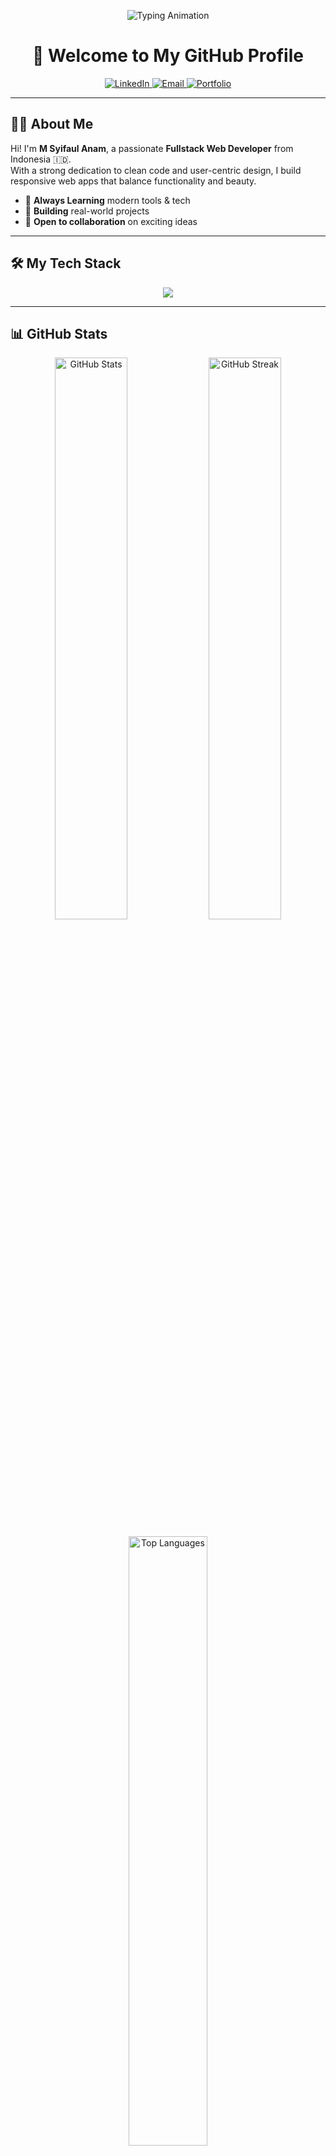 <!-- Animated Intro -->
<p align="center">
  <img src="https://readme-typing-svg.demolab.com?font=Fira+Code&pause=1000&color=00FFD5&center=true&vCenter=true&width=480&lines=Hi%2C+I'm+M+Syifaul+Anam!;Fullstack+Web+Developer;Clean+Code+Enthusiast;Open+Source+Contributor;Always+Learning+New+Things" alt="Typing Animation" />
</p>

<h1 align="center">👋 Welcome to My GitHub Profile</h1>

<p align="center">
  <a href="https://www.linkedin.com/in/faulnam/" target="_blank">
    <img alt="LinkedIn" src="https://img.shields.io/badge/LinkedIn-0A66C2?style=for-the-badge&logo=linkedin&logoColor=white" />
  </a>
  <a href="mailto:syifakul.anm@gmail.com">
    <img alt="Email" src="https://img.shields.io/badge/Gmail-D14836?style=for-the-badge&logo=gmail&logoColor=white" />
  </a>
  <a href="https://web-poertofolio.vercel.app/">
    <img alt="Portfolio" src="https://img.shields.io/badge/Portfolio-000000?style=for-the-badge&logo=github&logoColor=white" />
  </a>
</p>

---

## 🧑‍💻 About Me

Hi! I'm **M Syifaul Anam**, a passionate **Fullstack Web Developer** from Indonesia 🇮🇩.  
With a strong dedication to clean code and user-centric design, I build responsive web apps that balance functionality and beauty.

- 🧠 **Always Learning** modern tools & tech
- 🔧 **Building** real-world projects
- 💬 **Open to collaboration** on exciting ideas

---

## 🛠️ My Tech Stack

<p align="center">
  <img src="https://skillicons.dev/icons?i=html,css,js,react,tailwind,php,nodejs,express,mysql,mongodb,figma,github,vscode" />
</p>

---

## 📊 GitHub Stats

<p align="center"> <img src="https://github-readme-stats.vercel.app/api?username=faulnam&show_icons=true&theme=tokyonight&border_radius=10&hide_border=true&include_all_commits=true&count_private=true" width="48%" alt="GitHub Stats" /> <img src="https://github-readme-streak-stats.herokuapp.com?user=faulnam&theme=tokyonight&hide_border=true&border_radius=10&date_format=M%20j%5B%2C%20Y%5D" width="48%" alt="GitHub Streak" /> </p> <p align="center"> <img src="https://github-readme-stats.vercel.app/api/top-langs/?username=faulnam&layout=compact&theme=tokyonight&hide_border=true&border_radius=10" width="50%" alt="Top Languages" /> </p>

---

## 🚀 Highlight Projects

<p align="center">
  <img src="https://capsule-render.vercel.app/api?type=rect&color=00bfff&height=2" />
</p>

<div align="center">

<table>
<tr>
  <td colspan="2" align="center">
    <a href="https://byon-combat.vercel.app/" target="_blank">
      <img src="https://img.shields.io/badge/🕹️%20Byon%20Combat%20-%20COMING%20SOON%20🚀-00FFD5?style=for-the-badge&logo=vercel&logoColor=black" alt="Byon Combat Banner" />
    </a>
    <a href="https://profile-desa-six.vercel.app/" target="_blank">
      <img src="https://img.shields.io/badge/🕹️%20Profile%20Desa%20-%20COMING%20SOON%20🚀-00FFD5?style=for-the-badge&logo=vercel&logoColor=black" alt="Profile Desa Banner" />
    </a>
    <br/><br/>
    <sub style="color: #c9d1d9;">Proyek interaktif berbasis web dengan fitur permainan, UI dinamis, dan performa ringan.</sub>
    <br/>
    <sub><a href="https://byon-combat.vercel.app/" target="_blank" style="color: #00FFD5; text-decoration: none;"><strong>👉 Klik di sini untuk lihat proyeknya (BYON COMBAT)</strong></a></sub>
    <br/><br/>
    <sub><a href="https://profile-desa-six.vercel.app/" target="_blank" style="color: #00FFD5; text-decoration: none;"><strong>👉 Klik di sini untuk lihat proyeknya (PROFILE DESA)</strong></a></sub>
    <br/><br/>
    <img src="https://capsule-render.vercel.app/api?type=rect&color=00FFD5&height=2&width=80%" alt="separator" />
  </td>
</tr>


  <tr>
    <td width="400">
      <a href="https://github.com/faulnam/astro-ecommerce" target="_blank">
        <img src="https://github-readme-stats.vercel.app/api/pin/?username=faulnam&repo=astro-ecommerce&theme=tokyonight" />
      </a>
      <br/>
      <b>🛍️ Astro E-Commerce</b><br/>
      <sub>Toko online modern dengan Astro + TailwindCSS.</sub>
    </td>
    <td width="400">
      <a href="https://faulnam.github.io/material-kit/" target="_blank">
        <img src="https://github-readme-stats.vercel.app/api/pin/?username=faulnam&repo=material-kit&theme=tokyonight" />
      </a>
      <br/>
      <b>🎨 Material Kit</b><br/>
      <sub>UI Kit berbasis Material Design untuk desain responsif & elegan.</sub>
    </td>
  </tr>

  <tr>
    <td>
      <a href="https://github.com/faulnam/notus-react" target="_blank">
        <img src="https://github-readme-stats.vercel.app/api/pin/?username=faulnam&repo=notus-react&theme=tokyonight" />
      </a>
      <br/>
      <b>📝 Notus React</b><br/>
      <sub>Starter template modern menggunakan React & TailwindCSS.</sub>
    </td>
    <td>
      <a href="https://faulnam.github.io/fullcalendar/" target="_blank">
        <img src="https://github-readme-stats.vercel.app/api/pin/?username=faulnam&repo=fullcalendar&theme=tokyonight" />
      </a>
      <br/>
      <b>📆 FullCalendar</b><br/>
      <sub>Integrasi kalender interaktif berbasis JavaScript.</sub>
    </td>
  </tr>

  <tr>
    <td>
      <a href="https://faulnam.github.io/argon-design-system/" target="_blank">
        <img src="https://github-readme-stats.vercel.app/api/pin/?username=faulnam&repo=argon-design-system&theme=tokyonight" />
      </a>
      <br/>
      <b>💠 Argon Design System</b><br/>
      <sub>UI Framework elegan berbasis Bootstrap & Argon.</sub>
    </td>
    <td>
      <a href="https://faulnam.github.io/WEB-KELAS" target="_blank">
        <img src="https://github-readme-stats.vercel.app/api/pin/?username=faulnam&repo=WEB-KELAS&theme=tokyonight" />
      </a>
      <br/>
      <b>🎓 Web-Kelas</b><br/>
      <sub>Platform belajar online dengan Tailwind, PHP & JS.</sub>
    </td>
  </tr>

  <tr>
    <td>
      <a href="https://github.com/faulnam/Aplikasi-Web-Baju" target="_blank">
        <img src="https://github-readme-stats.vercel.app/api/pin/?username=faulnam&repo=Aplikasi-Web-Baju&theme=tokyonight" />
      </a>
      <br/>
      <b>🛒 APK-Web-Baju</b><br/>
      <sub>Aplikasi toko baju sederhana dengan fitur CRUD & keranjang.</sub>
    </td>
    <td>
      <a href="https://faulnam.github.io/catatansemenit/ctsemenit" target="_blank">
        <img src="https://github-readme-stats.vercel.app/api/pin/?username=faulnam&repo=catatansemenit&theme=tokyonight" />
      </a>
      <br/>
      <b>💬 Web-Sosmed</b><br/>
      <sub>Microblog "Catatan 1 Menit" seperti Twitter versi ringan.</sub>
    </td>
  </tr>

  <tr>
    <td>
      <a href="https://github.com/faulnam/APK-WEB-ABSENSI" target="_blank">
        <img src="https://github-readme-stats.vercel.app/api/pin/?username=faulnam&repo=APK-WEB-ABSENSI&theme=tokyonight" />
      </a>
      <br/>
      <b>📅 APK-Web-Absensi</b><br/>
      <sub>Sistem absensi online berbasis real-time dan pelacakan kehadiran.</sub>
    </td>
    <td>
      <a href="https://github.com/faulnam/APK-WEB-ATK" target="_blank">
        <img src="https://github-readme-stats.vercel.app/api/pin/?username=faulnam&repo=APK-WEB-ATK&theme=tokyonight" />
      </a>
      <br/>
      <b>✏️ APK-Web-ATK</b><br/>
      <sub>Aplikasi toko alat tulis online dengan fitur CRUD & cart.</sub>
    </td>
  </tr>

</table>

</div>

<p align="center">
  <img src="https://capsule-render.vercel.app/api?type=rect&color=00bfff&height=2" />
</p>

---

## 🌐 Let's Connect

<p align="center">
  <a href="https://www.linkedin.com/in/faulnam/" target="_blank">
    <img src="https://img.shields.io/badge/LinkedIn-0077B5?style=for-the-badge&logo=linkedin&logoColor=white" />
  </a>
  <a href="mailto:syifakul.anm@gmail.com">
    <img src="https://img.shields.io/badge/Gmail-EA4335?style=for-the-badge&logo=gmail&logoColor=white" />
  </a>
  <a href="https://web-poertofolio.vercel.app/">
    <img src="https://img.shields.io/badge/Portfolio-121212?style=for-the-badge&logo=github&logoColor=white" />
  </a>
</p>

---

<p align="center">
  <img src="https://capsule-render.vercel.app/api?type=waving&color=00FFD5&height=100&section=footer" />
</p>
